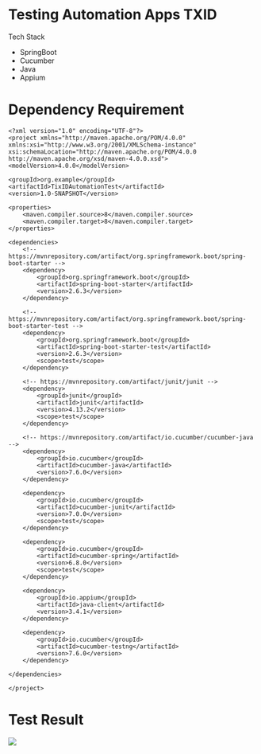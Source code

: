 # Testing Automation Apps TXID
Tech Stack
  - SpringBoot
  - Cucumber
  - Java
  - Appium
# Dependency Requirement
    <?xml version="1.0" encoding="UTF-8"?>
    <project xmlns="http://maven.apache.org/POM/4.0.0"
    xmlns:xsi="http://www.w3.org/2001/XMLSchema-instance"
    xsi:schemaLocation="http://maven.apache.org/POM/4.0.0 http://maven.apache.org/xsd/maven-4.0.0.xsd">
    <modelVersion>4.0.0</modelVersion>

    <groupId>org.example</groupId>
    <artifactId>TixIDAutomationTest</artifactId>
    <version>1.0-SNAPSHOT</version>

    <properties>
        <maven.compiler.source>8</maven.compiler.source>
        <maven.compiler.target>8</maven.compiler.target>
    </properties>

    <dependencies>
        <!-- https://mvnrepository.com/artifact/org.springframework.boot/spring-boot-starter -->
        <dependency>
            <groupId>org.springframework.boot</groupId>
            <artifactId>spring-boot-starter</artifactId>
            <version>2.6.3</version>
        </dependency>

        <!-- https://mvnrepository.com/artifact/org.springframework.boot/spring-boot-starter-test -->
        <dependency>
            <groupId>org.springframework.boot</groupId>
            <artifactId>spring-boot-starter-test</artifactId>
            <version>2.6.3</version>
            <scope>test</scope>
        </dependency>

        <!-- https://mvnrepository.com/artifact/junit/junit -->
        <dependency>
            <groupId>junit</groupId>
            <artifactId>junit</artifactId>
            <version>4.13.2</version>
            <scope>test</scope>
        </dependency>

        <!-- https://mvnrepository.com/artifact/io.cucumber/cucumber-java -->
        <dependency>
            <groupId>io.cucumber</groupId>
            <artifactId>cucumber-java</artifactId>
            <version>7.6.0</version>
        </dependency>

        <dependency>
            <groupId>io.cucumber</groupId>
            <artifactId>cucumber-junit</artifactId>
            <version>7.0.0</version>
            <scope>test</scope>
        </dependency>

        <dependency>
            <groupId>io.cucumber</groupId>
            <artifactId>cucumber-spring</artifactId>
            <version>6.8.0</version>
            <scope>test</scope>
        </dependency>

        <dependency>
            <groupId>io.appium</groupId>
            <artifactId>java-client</artifactId>
            <version>3.4.1</version>
        </dependency>

        <dependency>
            <groupId>io.cucumber</groupId>
            <artifactId>cucumber-testng</artifactId>
            <version>7.6.0</version>
        </dependency>

    </dependencies>

    </project>

# Test Result
![](screenshoot/result.gif)



